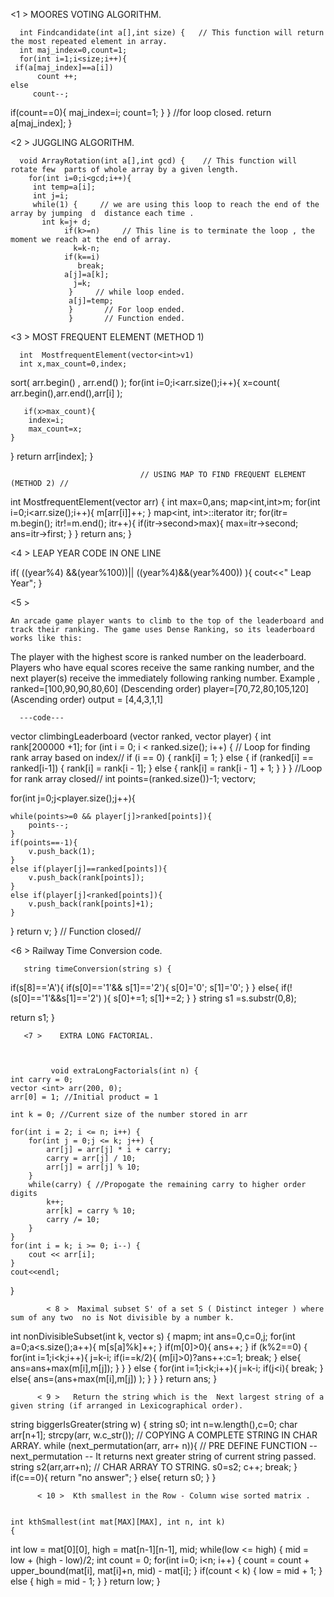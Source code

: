 <1 >    MOORES VOTING ALGORITHM.

      int Findcandidate(int a[],int size) {   // This function will return the most repeated element in array.
      int maj_index=0,count=1;
      for(int i=1;i<size;i++){
     if(a[maj_index]==a[i])
          count ++;
    else
         count--;
   if(count==0){
     maj_index=i;
     count=1; }
    }                      //for loop closed.
    return a[maj_index];
    }
    
    
    
 <2 >     JUGGLING ALGORITHM.
    
      void ArrayRotation(int a[],int gcd) {    // This function will rotate few  parts of whole array by a given length.
        for(int i=0;i<gcd;i++){
         int temp=a[i];
         int j=i;
         while(1) {     // we are using this loop to reach the end of the array by jumping  d  distance each time .
           int k=j+ d;
                if(k>=n)     // This line is to terminate the loop , the moment we reach at the end of array.
                  k=k-n;
                if(k==i)
                   break;
                a[j]=a[k];
                  j=k;
                 }     // while loop ended.
                 a[j]=temp;
                 }       // For loop ended.
                 }       // Function ended.
             
             
          
          
<3 >    MOST FREQUENT ELEMENT    (METHOD 1)
 
      int  MostfrequentElement(vector<int>v1)
      int x,max_count=0,index;
   sort( arr.begin() , arr.end() );
for(int i=0;i<arr.size();i++){
    x=count( arr.begin(),arr.end(),arr[i] );
    
    
    
    
       if(x>max_count){
        index=i;
        max_count=x;
    }
}
  return arr[index];
  }

                                 // USING MAP TO FIND FREQUENT ELEMENT  (METHOD 2) //
 
   int MostfrequentElement(vector<int> arr) {
    int max=0,ans;
    map<int,int>m;
    for(int i=0;i<arr.size();i++){
        m[arr[i]]++;
    }
    map<int, int>::iterator itr;
   for(itr= m.begin(); itr!=m.end(); itr++){
       if(itr->second>max){
           max=itr->second;
           ans=itr->first;
       }
    }
    return ans;
}
          
          
  <4 >   LEAP YEAR CODE IN ONE LINE 
 
   if( ((year%4) &&(year%100))|| ((year%4)&&(year%400)) ){
                  cout<<" Leap Year";
                         }
          
          
 <5 >   
       
    An arcade game player wants to climb to the top of the leaderboard and track their ranking. The game uses Dense Ranking, so its leaderboard works like this:
The player with the highest score is ranked number  on the leaderboard.
Players who have equal scores receive the same ranking number, and the next player(s) receive the immediately following ranking number.
Example    ,  ranked=[100,90,90,80,60] (Descending order)
              player=[70,72,80,105,120]  (Ascending order)
          output = [4,4,3,1,1]
          
      ---code---
       
  vector<int> climbingLeaderboard (vector<int> ranked, vector<int> player) {
     int rank[200000 +1];
    for (int i = 0; i < ranked.size(); i++) {   // Loop for finding rank array based on index//
        if (i == 0) {
            rank[i] = 1;
        }
        else {
            if (ranked[i] == ranked[i-1]) {
                rank[i] = rank[i - 1];
            }
            else {
                rank[i] = rank[i - 1] + 1;
            }
        }
    }     //Loop for rank array closed//
     int  points=(ranked.size())-1;
vector<int >v;

for(int j=0;j<player.size();j++){
    
    while(points>=0 && player[j]>ranked[points]){
        points--;
    }
    if(points==-1){
        v.push_back(1);
    }
    else if(player[j]==ranked[points]){
        v.push_back(rank[points]);
    }
    else if(player[j]<ranked[points]){
        v.push_back(rank[points]+1);
    }
}
return v;
} // Function closed//
                                       
          
          
          
 <6 >   Railway Time Conversion code.
       
       string timeConversion(string s) {
   if(s[8]=='A'){
        if(s[0]=='1'&& s[1]=='2'){
            s[0]='0';
            s[1]='0';
        }
   }
   else{
       if(! (s[0]=='1'&&s[1]=='2') ){
           s[0]+=1;
           s[1]+=2;
       }
   }
 string s1 =s.substr(0,8);
   
   return s1;
}
          
          
          
  
       
       
       
       <7 >    EXTRA LONG FACTORIAL.
             
             
             
             void extraLongFactorials(int n) {
    int carry = 0;
    vector <int> arr(200, 0);
    arr[0] = 1; //Initial product = 1

    int k = 0; //Current size of the number stored in arr

    for(int i = 2; i <= n; i++) {
        for(int j = 0;j <= k; j++) {
            arr[j] = arr[j] * i + carry;
            carry = arr[j] / 10;
            arr[j] = arr[j] % 10;
        }
        while(carry) { //Propogate the remaining carry to higher order digits
            k++;
            arr[k] = carry % 10;
            carry /= 10;
        }   
    }
    for(int i = k; i >= 0; i--) {
        cout << arr[i];
    }
    cout<<endl;
}
             
             
             
             
             
             
             
            < 8 >  Maximal subset S' of a set S ( Distinct integer ) where sum of any two  no is Not divisible by a number k.
                  
                  
int nonDivisibleSubset(int k, vector<int> s) {
 map<int>m;
int ans=0,c=0,j;
for(int a=0;a<s.size();a++){
    m[s[a]%k]++;
}
if(m[0]>0){
    ans++;
}
if (k%2==0) {
    for(int i=1;i<k;i++){
        j=k-i;
        if(i==k/2){
            (m[i]>0)?ans++:c=1;
            break;
        }
        else{
            ans=ans+max(m[i],m[j]);
        }
    }
}
else {
    for(int i=1;i<k;i++){
        j=k-i;
        if(j<i){
           break;
        }
        else{
            ans=(ans+max(m[i],m[j]) );
            }
    }
}
return ans;
}
             
       
       
                  
          < 9 >   Return the string which is the  Next largest string of a given string (if arranged in Lexicographical order).
          
          
          
 string biggerIsGreater(string w) {
    string s0;
    int  n=w.length(),c=0;
    char arr[n+1];
    strcpy(arr, w.c_str());                        // COPYING A COMPLETE STRING IN CHAR ARRAY.
    while (next_permutation(arr, arr+ n)){                // PRE DEFINE FUNCTION -- next_permutation -- It returns next greater string of current string passed.
         string s2(arr,arr+n);                     // CHAR ARRAY TO STRING.
         s0=s2;
         c++;
         break;
     }
     if(c==0){
        return "no answer";
     }
     else{
         return s0;
     }
}
          
          
          < 10 >  Kth smallest in the Row - Column wise sorted matrix . 
                
                
    int kthSmallest(int mat[MAX][MAX], int n, int k)
    {
   int low = mat[0][0], high = mat[n-1][n-1], mid;
   while(low <= high) {
       mid = low + (high - low)/2;
       int count = 0;
       for(int i=0; i<n; i++) {
           count = count + upper_bound(mat[i], mat[i]+n, mid) - mat[i];
       }
       if(count < k) {
           low = mid + 1;
       }
       else {
           high = mid - 1;
       }
   }
   return low;
}
          
          
          
          
          
          
          
          
          
          
          
          
          
